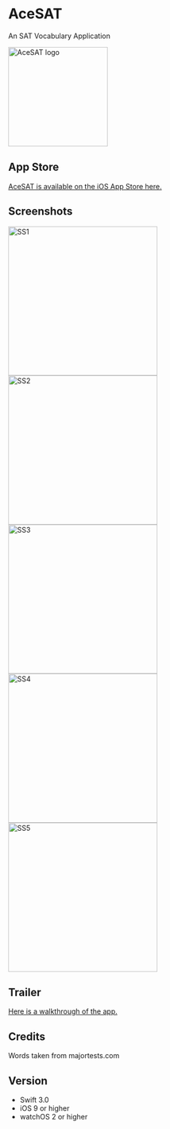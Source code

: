 # AceSAT
An SAT Vocabulary Application 

<img src='http://is4.mzstatic.com/image/thumb/Purple49/v4/cf/d6/d9/cfd6d900-4631-d312-4be4-8213fc9b736a/source/1200x630bb.jpg' title='AceSAT logo' width='200' alt='AceSAT logo' />

## App Store

[AceSAT is available on the iOS App Store here.](https://itunes.apple.com/us/app/acesat/id1039601766?mt=8)

## Screenshots
<img src='http://is4.mzstatic.com/image/thumb/Purple49/v4/9b/65/11/9b6511fb-c0f4-53ef-761a-0938f2946e9a/source/520x293bb.jpg' title='' width='300' alt='SS1' />
<img src='http://is3.mzstatic.com/image/thumb/Purple69/v4/24/59/be/2459be9d-db35-6c0b-aec7-6cb69f715716/source/520x293bb.jpg' title='' width='300' alt='SS2' />
<img src='http://is3.mzstatic.com/image/thumb/Purple49/v4/43/be/f0/43bef05e-022d-44f6-8975-ea24717f1b8a/source/520x293bb.jpg' title='' width='300' alt='SS3' />
<img src='http://is2.mzstatic.com/image/thumb/Purple49/v4/c1/06/47/c10647cb-012e-2099-5bab-f17891883662/source/520x293bb.jpg' title='' width='300' alt='SS4' />
<img src='http://is1.mzstatic.com/image/thumb/Purple49/v4/b6/86/55/b68655ba-4389-c67d-e173-afb3fb766f1f/source/520x293bb.jpg' title='' width='300' alt='SS5' />

## Trailer

[Here is a walkthrough of the app.](https://www.youtube.com/watch?v=avam1ybdAhg)

## Credits
Words taken from majortests.com 

## Version
* Swift 3.0 
* iOS 9 or higher
* watchOS 2 or higher
